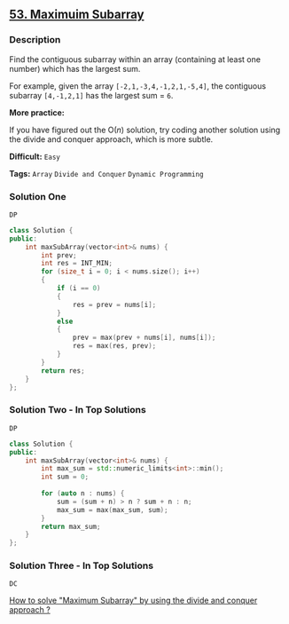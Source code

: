 ## [53. Maximuim Subarray](https://leetcode.com/problems/maximum-subarray/description/)

### Description

Find the contiguous subarray within an array (containing at least one number) which has the largest sum.

For example, given the array `[-2,1,-3,4,-1,2,1,-5,4]`,
the contiguous subarray `[4,-1,2,1]` has the largest sum = `6`.

**More practice:**

If you have figured out the O(*n*) solution, try coding another solution using the divide and conquer approach, which is more subtle.



**Difficult:** `Easy`

**Tags:** `Array` `Divide and Conquer` `Dynamic Programming`



### Solution One

`DP`

```c++
class Solution {
public:
    int maxSubArray(vector<int>& nums) {
        int prev;
        int res = INT_MIN;
        for (size_t i = 0; i < nums.size(); i++)
        {
            if (i == 0)
            {
                res = prev = nums[i];
            }
            else
            {
                prev = max(prev + nums[i], nums[i]);
                res = max(res, prev);
            }
        }
        return res;
    }
};
```



### Solution Two - In Top Solutions

`DP`

```c++
class Solution {
public:
    int maxSubArray(vector<int>& nums) {
        int max_sum = std::numeric_limits<int>::min();
        int sum = 0;
        
        for (auto n : nums) {
            sum = (sum + n) > n ? sum + n : n;
            max_sum = max(max_sum, sum);
        }
        return max_sum;
    }
};
```



### Solution Three - In Top Solutions

`DC`

[How to solve "Maximum Subarray" by using the divide and conquer approach ?](https://discuss.leetcode.com/topic/426/how-to-solve-maximum-subarray-by-using-the-divide-and-conquer-approach)

